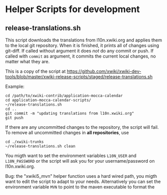 
Helper Scripts for development
==============================

release-translations.sh
-----------------------

This script downloads the translations from l10n.xwiki.org and applies
them to the local git repository. When it is finished, it prints all of changes
using git-diff. If called without argument it does *not* do any commit or push.
If called with `commit` as argument, it commits the current local changes, no matter what they are.

This is a copy of the script at https://github.com/xwiki/xwiki-dev-tools/blob/master/xwiki-release-scripts/staged/release-translations.sh

Example:

    cd /path/to/xwiki-contrib/application-mocca-calendar
    cd application-mocca-calendar-scripts/
    ~/release-translations.sh
    cd ..
    git commit -m "updating translations from l10n.xwiki.org"
    git push

If there are any uncommitted changes to the repository, the script will fail.
To remove all uncommitted changes in **all repositories**, use

    cd ./xwiki-trunks
    ~/release-translations.sh clean

You migth want to set the environment variables `L10N_USER` and `L10N_PASSWORD`
or the script will ask you for your username/password on l10n.xwiki.org.

Bug: the "xwiki5_mvn" helper function uses a hard wired path,
you migth want to edit the script to adapt to your needs.
Alternatively you can set the environment variable `MVN` to point to the maven executable to format the 